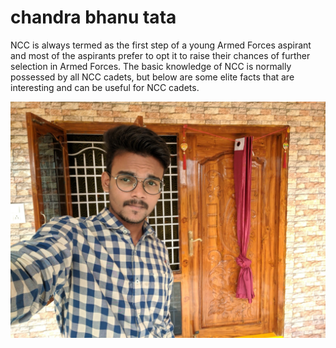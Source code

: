 # chandra bhanu tata
NCC is always termed as the first step of a young Armed Forces aspirant and most of the aspirants prefer to opt it to raise their chances of further selection in Armed Forces. The basic knowledge of NCC is normally possessed by all NCC cadets, but below are some elite facts that are interesting and can be useful for NCC cadets.

![Good selfie](/chandra.png)